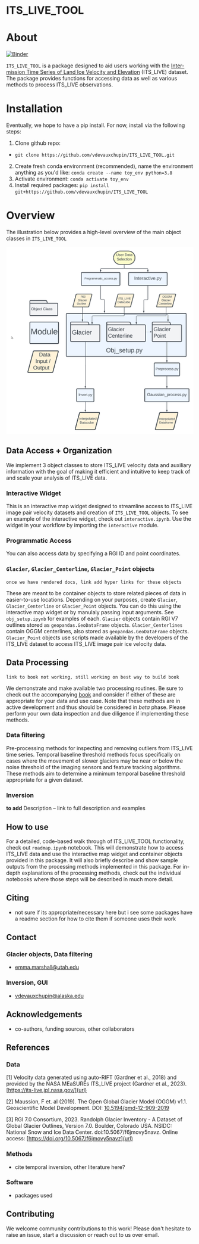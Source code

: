 # ITS_LIVE_TOOL 


# About

[![Binder](https://mybinder.org/badge_logo.svg)](https://mybinder.org/v2/gh/vdevauxchupin/ITS_LIVE_TOOL/main?urlpath=lab/tree/)

`ITS_LIVE_TOOL` is a package designed to aid users working with the
[Inter-mission Time Series of Land Ice Velocity and Elevation](link)
(ITS_LIVE) dataset. The package provides functions for accessing data as
well as various methods to process ITS_LIVE observations. 

# Installation 

Eventually, we hope to have a pip install. For now, install via the following steps:

1. Clone github repo:
 - `git clone https://github.com/vdevauxchupin/ITS_LIVE_TOOL.git`
2. Create fresh conda environment (recommended), name the environment anything as you'd like:
   `conda create --name toy_env python=3.8`
3. Activate environment:
   `conda activate toy_env`
4. Install required packages:
 `pip install git+https://github.com/vdevauxchupin/ITS_LIVE_TOOL`

# Overview

The illustration below provides a high-level overview of the main object classes in `ITS_LIVE_TOOL`

![overview](figs/ITS_LIVE_TOOL_diagram.png)

 
## Data Access + Organization

We implement 3 object classes to store ITS_LIVE velocity data and auxiliary information with the goal of making it efficient and intuitive to keep track of and scale your analysis of ITS_LIVE data. 

### Interactive Widget

This is an interactive map widget designed to streamline access to ITS_LIVE image pair velocity datasets and creation of `ITS_LIVE_TOOL` objects. To see an example of the interactive widget, check out `interactive.ipynb`. Use the widget in your workflow by importing the `interactive` module.

### Programmatic Access

You can also access data by specifying a RGI ID and point coordinates. 

### `Glacier`, `Glacier_Centerline`, `Glacier_Point` objects

```{note}
once we have rendered docs, link add hyper links for these objects
```

These are meant to be container objects to store related pieces of data in easier-to-use locations. Depending on your purposes, create `Glacier`, `Glacier_Centerline` or `Glacier_Point` objects. You can do this using the interactive map widget or by manulaly passing input arguments. See `obj_setup.ipynb` for examples of each. `Glacier` objects contain RGI V7 outlines stored as `geopandas.GeoDataFrame` objects. `Glacier_Centerlines` contain OGGM centerlines, also stored as `geopandas.GeoDataFrame` objects. `Glacier_Point` objects use scripts made available by the developers of the ITS_LIVE dataset to access ITS_LIVE image pair ice velocity data. 

## Data Processing

```{note}
link to book not working, still working on best way to build book 
```

We demonstrate and make available two processing routines. Be sure to
check out the accompanying [book]() and consider if either of these are
appropriate for your data and use case. Note that these methods are in
active development and thus should be considered in *beta* phase. Please
perform your own data inspection and due diligence if implementing these
methods.

### Data filtering 

Pre-processing methods for inspecting and removing outliers from ITS_LIVE time series. Temporal baseline threshold methods focus specifically on cases where the movement of slower glaciers may be near or below the noise threshold of the imaging sensors and feature tracking algorithms. These methods aim to determine a minimum temporal baseline threshold appropriate for a given dataset. 

### Inversion

**to add** Description – link to full description and examples

## How to use

For a detailed, code-based walk through of ITS_LIVE_TOOL functionality, check out `roadmap.ipynb` notebook. This will demonstrate how to access ITS_LIVE data and use the interactive map widget and container objects provided in this package. It will also briefly describe and show sample outputs from the processing methods implemented in this package. For in-depth explanations of the processing methods, check out the individual notebooks where those steps will be described in much more detail.

## Citing 
- not sure if its appropriate/necessary here but i see some packages have a readme section for how to cite them if someone uses their work

## Contact

### Glacier objects, Data filtering
- emma.marshall@utah.edu
  
### Inversion, GUI
- vdevauxchupin@alaska.edu

## Acknowledgements
- co-authors, funding sources, other collaborators

## References

### Data
<a id="1">[1]</a> 
Velocity data generated using auto-RIFT (Gardner et al., 2018) and provided by the NASA MEaSUREs ITS_LIVE project (Gardner et al., 2023). [https://its-live.jpl.nasa.gov/](url)

<a id="2">[2]</a>
Maussion, F et. al (2019).
The Open Global Glacier Model (OGGM) v1.1.
Geoscientific Model Development.
DOI: [10.5194/gmd-12-909-2019](url)

<a id="3">[3]</a>
RGI 7.0 Consortium, 2023. Randolph Glacier Inventory - A Dataset of Global Glacier Outlines, Version 7.0. Boulder, Colorado USA. NSIDC: National Snow and Ice Data Center. doi:10.5067/f6jmovy5navz. Online access: [https://doi.org/10.5067/f6jmovy5navz](url)

### Methods 
- cite temporal inversion, other literature here?
### Software
- packages used

## Contributing
We welcome community contributions to this work! Please don't hesitate to raise an issue, start a discussion or reach out to us over email.
